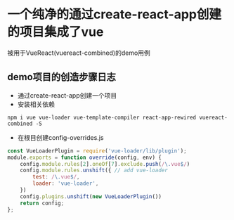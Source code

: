 # 一个纯净的通过create-react-app创建的项目集成了vue  
被用于VueReact(vuereact-combined)的demo用例  

## demo项目的创造步骤日志  
+ 通过create-react-app创建一个项目  
+ 安装相关依赖  
````  
npm i vue vue-loader vue-template-compiler react-app-rewired vuereact-combined -S
````  
+ 在根目创建config-overrides.js  
````jsx harmony  
const VueLoaderPlugin = require('vue-loader/lib/plugin');
module.exports = function override(config, env) {
    config.module.rules[2].oneOf[7].exclude.push(/\.vue$/)
    config.module.rules.unshift({ // add vue-loader
        test: /\.vue$/,
        loader: 'vue-loader',
    })
    config.plugins.unshift(new VueLoaderPlugin())
    return config;
};

````  
